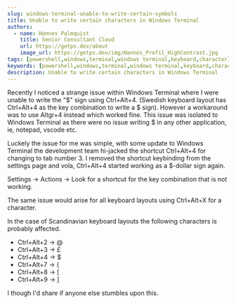 ```yaml
---
slug: windows-terminal-unable-to-write-certain-symbols
title: Unable to write certain characters in Windows Terminal
authors:
  - name: Hannes Palmquist
    title: Senior Consultant Cloud
    url: https://getps.dev/about
    image_url: https://getps.dev/img/Hannes_Profil_HighContrast.jpg
tags: [powershell,windows,terminal,windows terminal,keyboard,character]
keywords: [powershell,windows,terminal,windows terminal,keyboard,character]
description: Unable to write certain characters in Windows Terminal
---
```


<div class="fb-share-button"
data-href="https://getps.dev/blog/ps-tools-queue-module"
data-layout="button"
data-size="small">
</div>

Recently I noticed a strange issue within Windows Terminal where I were unable to write the "$" sign using Ctrl+Alt+4. (Swedish keyboard layout has Ctrl+Alt+4 as the key combination to write a $ sign). However a workaround was to use Altgr+4 instead which worked fine. This issue was isolated to Windows Terminal as there were no issue writing $ in any other application, ie, notepad, vscode etc.

Luckely the issue for me was simple, with some update to Windows Terminal the development team hi-jacked the shortcut Ctrl+Alt+4 for changing to tab number 3. I removed the shortcut keybinding from the settings page and vola, Ctrl+Alt+4 started working as a $-dollar sign again.

Settings -> Actions -> Look for a shortcut for the key combination that is not working.

The same issue would arise for all keyboard layouts using Ctrl+Alt+X for a character.

In the case of Scandinavian keyboard layouts the following characters is probably affected.
- Ctrl+Alt+2 -> @
- Ctrl+Alt+3 -> £
- Ctrl+Alt+4 -> $
- Ctrl+Alt+7 -> {
- Ctrl+Alt+8 -> [
- Ctrl+Alt+9 -> ]

I though I'd share if anyone else stumbles upon this.

<Comments />
